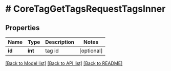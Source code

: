 # # CoreTagGetTagsRequestTagsInner

## Properties

Name | Type | Description | Notes
------------ | ------------- | ------------- | -------------
**id** | **int** | tag id | [optional]

[[Back to Model list]](../../README.md#models) [[Back to API list]](../../README.md#endpoints) [[Back to README]](../../README.md)
